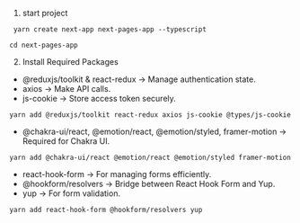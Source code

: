 1. start project

```
 yarn create next-app next-pages-app --typescript
```

```
cd next-pages-app
```

2. Install Required Packages

- @reduxjs/toolkit & react-redux → Manage authentication state.
- axios → Make API calls.
- js-cookie → Store access token securely.

```
yarn add @reduxjs/toolkit react-redux axios js-cookie @types/js-cookie
```

- @chakra-ui/react, @emotion/react, @emotion/styled, framer-motion → Required for Chakra UI.

```
yarn add @chakra-ui/react @emotion/react @emotion/styled framer-motion
```

- react-hook-form → For managing forms efficiently.
- @hookform/resolvers → Bridge between React Hook Form and Yup.
- yup → For form validation.

```
yarn add react-hook-form @hookform/resolvers yup
```
